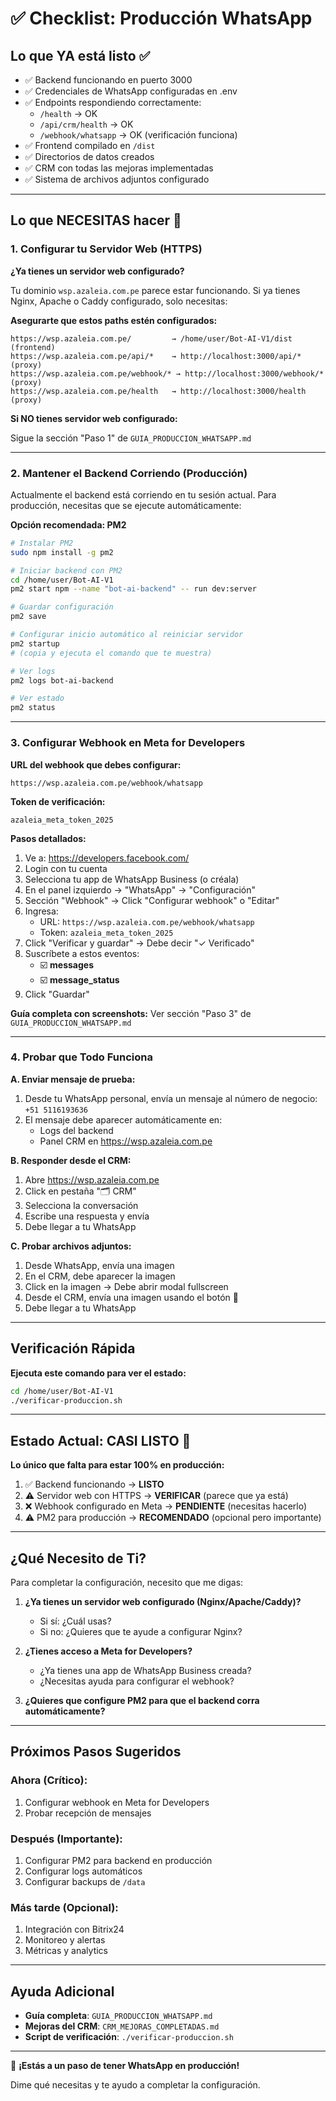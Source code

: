 # ✅ Checklist: Producción WhatsApp

## Lo que YA está listo ✅

- ✅ Backend funcionando en puerto 3000
- ✅ Credenciales de WhatsApp configuradas en .env
- ✅ Endpoints respondiendo correctamente:
  - `/health` → OK
  - `/api/crm/health` → OK
  - `/webhook/whatsapp` → OK (verificación funciona)
- ✅ Frontend compilado en `/dist`
- ✅ Directorios de datos creados
- ✅ CRM con todas las mejoras implementadas
- ✅ Sistema de archivos adjuntos configurado

---

## Lo que NECESITAS hacer 🔧

### 1. Configurar tu Servidor Web (HTTPS)

**¿Ya tienes un servidor web configurado?**

Tu dominio `wsp.azaleia.com.pe` parece estar funcionando. Si ya tienes Nginx, Apache o Caddy configurado, solo necesitas:

**Asegurarte que estos paths estén configurados:**

```
https://wsp.azaleia.com.pe/         → /home/user/Bot-AI-V1/dist (frontend)
https://wsp.azaleia.com.pe/api/*    → http://localhost:3000/api/* (proxy)
https://wsp.azaleia.com.pe/webhook/* → http://localhost:3000/webhook/* (proxy)
https://wsp.azaleia.com.pe/health   → http://localhost:3000/health (proxy)
```

**Si NO tienes servidor web configurado:**

Sigue la sección "Paso 1" de `GUIA_PRODUCCION_WHATSAPP.md`

---

### 2. Mantener el Backend Corriendo (Producción)

Actualmente el backend está corriendo en tu sesión actual. Para producción, necesitas que se ejecute automáticamente:

**Opción recomendada: PM2**

```bash
# Instalar PM2
sudo npm install -g pm2

# Iniciar backend con PM2
cd /home/user/Bot-AI-V1
pm2 start npm --name "bot-ai-backend" -- run dev:server

# Guardar configuración
pm2 save

# Configurar inicio automático al reiniciar servidor
pm2 startup
# (copia y ejecuta el comando que te muestra)

# Ver logs
pm2 logs bot-ai-backend

# Ver estado
pm2 status
```

---

### 3. Configurar Webhook en Meta for Developers

**URL del webhook que debes configurar:**
```
https://wsp.azaleia.com.pe/webhook/whatsapp
```

**Token de verificación:**
```
azaleia_meta_token_2025
```

**Pasos detallados:**

1. Ve a: https://developers.facebook.com/
2. Login con tu cuenta
3. Selecciona tu app de WhatsApp Business (o créala)
4. En el panel izquierdo → "WhatsApp" → "Configuración"
5. Sección "Webhook" → Click "Configurar webhook" o "Editar"
6. Ingresa:
   - URL: `https://wsp.azaleia.com.pe/webhook/whatsapp`
   - Token: `azaleia_meta_token_2025`
7. Click "Verificar y guardar" → Debe decir "✓ Verificado"
8. Suscríbete a estos eventos:
   - ☑️ **messages**
   - ☑️ **message_status**
9. Click "Guardar"

**Guía completa con screenshots:** Ver sección "Paso 3" de `GUIA_PRODUCCION_WHATSAPP.md`

---

### 4. Probar que Todo Funciona

**A. Enviar mensaje de prueba:**

1. Desde tu WhatsApp personal, envía un mensaje al número de negocio: `+51 5116193636`
2. El mensaje debe aparecer automáticamente en:
   - Logs del backend
   - Panel CRM en https://wsp.azaleia.com.pe

**B. Responder desde el CRM:**

1. Abre https://wsp.azaleia.com.pe
2. Click en pestaña "🗂️ CRM"
3. Selecciona la conversación
4. Escribe una respuesta y envía
5. Debe llegar a tu WhatsApp

**C. Probar archivos adjuntos:**

1. Desde WhatsApp, envía una imagen
2. En el CRM, debe aparecer la imagen
3. Click en la imagen → Debe abrir modal fullscreen
4. Desde el CRM, envía una imagen usando el botón 📎
5. Debe llegar a tu WhatsApp

---

## Verificación Rápida

**Ejecuta este comando para ver el estado:**

```bash
cd /home/user/Bot-AI-V1
./verificar-produccion.sh
```

---

## Estado Actual: CASI LISTO 🎯

**Lo único que falta para estar 100% en producción:**

1. ✅ Backend funcionando → **LISTO**
2. ⚠️ Servidor web con HTTPS → **VERIFICAR** (parece que ya está)
3. ❌ Webhook configurado en Meta → **PENDIENTE** (necesitas hacerlo)
4. ⚠️ PM2 para producción → **RECOMENDADO** (opcional pero importante)

---

## ¿Qué Necesito de Ti?

Para completar la configuración, necesito que me digas:

1. **¿Ya tienes un servidor web configurado (Nginx/Apache/Caddy)?**
   - Si sí: ¿Cuál usas?
   - Si no: ¿Quieres que te ayude a configurar Nginx?

2. **¿Tienes acceso a Meta for Developers?**
   - ¿Ya tienes una app de WhatsApp Business creada?
   - ¿Necesitas ayuda para configurar el webhook?

3. **¿Quieres que configure PM2 para que el backend corra automáticamente?**

---

## Próximos Pasos Sugeridos

### Ahora (Crítico):
1. Configurar webhook en Meta for Developers
2. Probar recepción de mensajes

### Después (Importante):
1. Configurar PM2 para backend en producción
2. Configurar logs automáticos
3. Configurar backups de `/data`

### Más tarde (Opcional):
1. Integración con Bitrix24
2. Monitoreo y alertas
3. Métricas y analytics

---

## Ayuda Adicional

- **Guía completa**: `GUIA_PRODUCCION_WHATSAPP.md`
- **Mejoras del CRM**: `CRM_MEJORAS_COMPLETADAS.md`
- **Script de verificación**: `./verificar-produccion.sh`

---

🚀 **¡Estás a un paso de tener WhatsApp en producción!**

Dime qué necesitas y te ayudo a completar la configuración.
